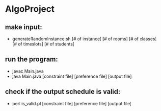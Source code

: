 # AlgoProject

## make input:
* generateRandomInstance.sh [# of instance] [# of rooms] [# of classes] [# of timeslots] [# of students]

## run the program:
* javac Main.java
* java Main.java [constraint file] [preference file] [output file] 

## check if the output schedule is valid:
* perl is_valid.pl [constraint file] [preference file] [output file] 
